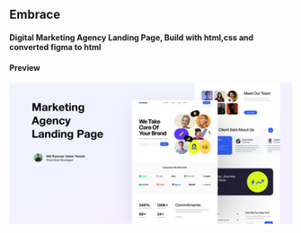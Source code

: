 ## Embrace 

#### Digital Marketing Agency Landing Page, Build with html,css and converted figma to html

#### Preview

![Landing Page](./public/cover.svg)


